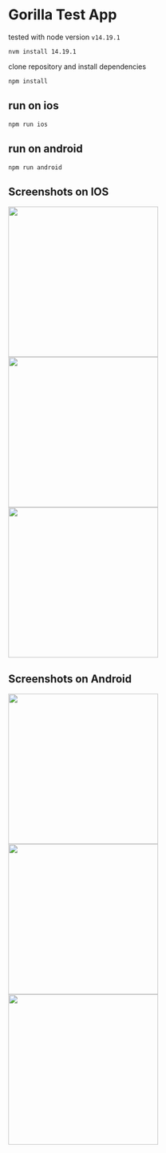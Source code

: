 # Gorilla Test App

tested with node version `v14.19.1`

```
nvm install 14.19.1
```

clone repository and install dependencies

```
npm install
```


## run on ios

```
npm run ios
```

## run on android

```
npm run android
```

## Screenshots on IOS

<img src='https://i.imgur.com/016BhqG.png' width='300'>
<img src='https://i.imgur.com/ygde3AM.png' width='300'>
<img src='https://i.imgur.com/hAa7TCN.png' width='300'>

## Screenshots on Android

<img src='https://i.imgur.com/tigCztY.png' width='300'>
<img src='https://i.imgur.com/6VGjLIm.png' width='300'>
<img src='https://i.imgur.com/p62Htag.png' width='300'>